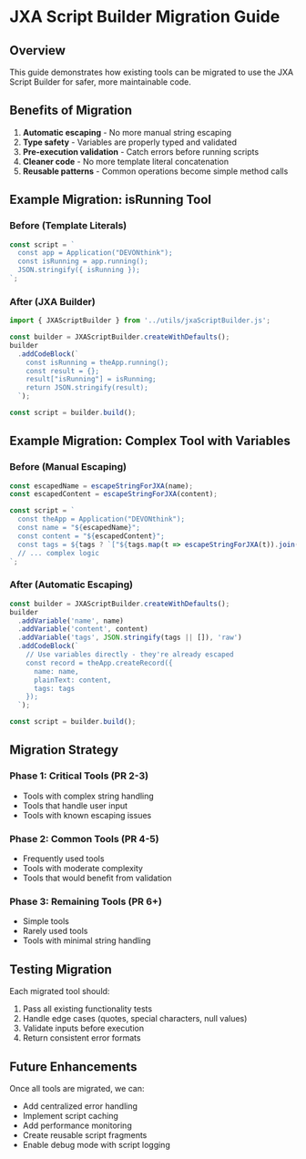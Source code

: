 # JXA Script Builder Migration Guide

## Overview

This guide demonstrates how existing tools can be migrated to use the JXA Script Builder for safer, more maintainable code.

## Benefits of Migration

1. **Automatic escaping** - No more manual string escaping
2. **Type safety** - Variables are properly typed and validated
3. **Pre-execution validation** - Catch errors before running scripts
4. **Cleaner code** - No more template literal concatenation
5. **Reusable patterns** - Common operations become simple method calls

## Example Migration: isRunning Tool

### Before (Template Literals)
```typescript
const script = `
  const app = Application("DEVONthink");
  const isRunning = app.running();
  JSON.stringify({ isRunning });
`;
```

### After (JXA Builder)
```typescript
import { JXAScriptBuilder } from '../utils/jxaScriptBuilder.js';

const builder = JXAScriptBuilder.createWithDefaults();
builder
  .addCodeBlock(`
    const isRunning = theApp.running();
    const result = {};
    result["isRunning"] = isRunning;
    return JSON.stringify(result);
  `);

const script = builder.build();
```

## Example Migration: Complex Tool with Variables

### Before (Manual Escaping)
```typescript
const escapedName = escapeStringForJXA(name);
const escapedContent = escapeStringForJXA(content);

const script = `
  const theApp = Application("DEVONthink");
  const name = "${escapedName}";
  const content = "${escapedContent}";
  const tags = ${tags ? `["${tags.map(t => escapeStringForJXA(t)).join('", "')}"]` : '[]'};
  // ... complex logic
`;
```

### After (Automatic Escaping)
```typescript
const builder = JXAScriptBuilder.createWithDefaults();
builder
  .addVariable('name', name)
  .addVariable('content', content)
  .addVariable('tags', JSON.stringify(tags || []), 'raw')
  .addCodeBlock(`
    // Use variables directly - they're already escaped
    const record = theApp.createRecord({
      name: name,
      plainText: content,
      tags: tags
    });
  `);

const script = builder.build();
```

## Migration Strategy

### Phase 1: Critical Tools (PR 2-3)
- Tools with complex string handling
- Tools that handle user input
- Tools with known escaping issues

### Phase 2: Common Tools (PR 4-5)
- Frequently used tools
- Tools with moderate complexity
- Tools that would benefit from validation

### Phase 3: Remaining Tools (PR 6+)
- Simple tools
- Rarely used tools
- Tools with minimal string handling

## Testing Migration

Each migrated tool should:
1. Pass all existing functionality tests
2. Handle edge cases (quotes, special characters, null values)
3. Validate inputs before execution
4. Return consistent error formats

## Future Enhancements

Once all tools are migrated, we can:
- Add centralized error handling
- Implement script caching
- Add performance monitoring
- Create reusable script fragments
- Enable debug mode with script logging